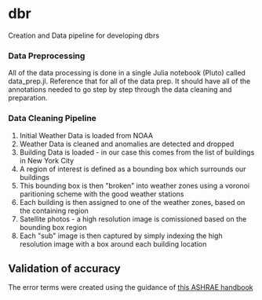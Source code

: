 # dbr
Creation and Data pipeline for developing dbrs

### Data Preprocessing
All of the data processing is done in a single Julia notebook (Pluto) called data_prep.jl. Reference that for all of the data prep.
It should have all of the annotations needed to go step by step through the data cleaning and preparation.

### Data Cleaning Pipeline
1. Initial Weather Data is loaded from NOAA
2. Weather Data is cleaned and anomalies are detected and dropped
3. Building Data is loaded - in our case this comes from the list of buildings in New York City
4. A region of interest is defined as a bounding box which surrounds our buildings
5. This bounding box is then "broken" into weather zones using a voronoi paritioning scheme with the good weather stations
6. Each building is then assigned to one of the weather zones, based on the containing region
7. Satellite photos - a high resolution image is comissioned based on the bounding box region
8. Each "sub" image is then captured by simply indexing the high resolution image with a box around each building location

## Validation of accuracy
The error terms were created using the guidance of [this ASHRAE handbook](http://www.eeperformance.org/uploads/8/6/5/0/8650231/ashrae_guideline_14-2002_measurement_of_energy_and_demand_saving.pdf)
